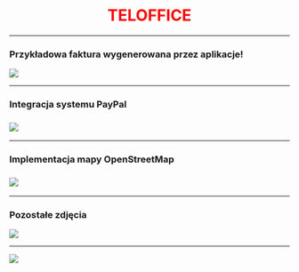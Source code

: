 <h1 style="text-align:center; color:red">TELOFFICE</h1>
<hr/>
<h3>Przykładowa faktura wygenerowana przez aplikacje!</h3>
<img src="https://user-images.githubusercontent.com/64831922/130855894-ebb4bfa3-2dac-4f5d-b4f2-276f61a45b0e.png">
<hr/>
<h3>Integracja systemu PayPal<h3>
<img src="https://user-images.githubusercontent.com/64831922/130855996-1b9b5db7-6686-4121-bd50-46922f22b32a.png">
<hr/>
<h3>Implementacja mapy OpenStreetMap<h3>
<img src="https://user-images.githubusercontent.com/64831922/130856578-dcb9a31d-01f7-4fef-98f9-7f0334755d75.png">
<hr/>
<h3>Pozostałe zdjęcia</h3>
<img src="https://user-images.githubusercontent.com/64831922/130856754-69595e9a-1516-49bf-849c-3cef6fbde8d1.png">
    <hr/>
<img src="https://user-images.githubusercontent.com/64831922/130856771-ac116d3a-db5e-4065-9758-6000da42315a.png">

